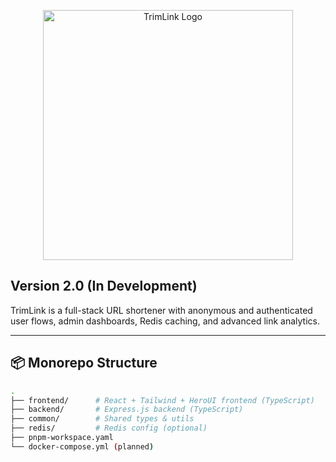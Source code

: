 <p align="center">
  <img src="https://repository-images.githubusercontent.com/947180372/de08b324-c76c-4fd3-9cf6-267062bbd400" alt="TrimLink Logo" width="400"/>
</p>

<h2 align="left">Version 2.0 (In Development)</h2>

<p align="left">
  TrimLink is a full-stack URL shortener with anonymous and authenticated user flows, admin dashboards, Redis caching, and advanced link analytics.
</p>

---

## 📦 Monorepo Structure

```bash
.
├── frontend/      # React + Tailwind + HeroUI frontend (TypeScript)
├── backend/       # Express.js backend (TypeScript)
├── common/        # Shared types & utils
├── redis/         # Redis config (optional)
├── pnpm-workspace.yaml
└── docker-compose.yml (planned)
